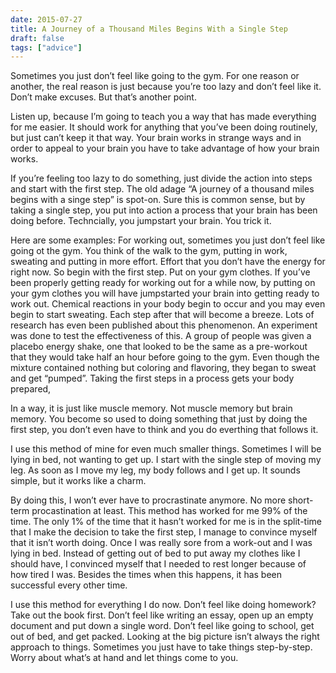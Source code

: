 ```yaml
---
date: 2015-07-27
title: A Journey of a Thousand Miles Begins With a Single Step
draft: false
tags: ["advice"]
---
```


Sometimes you just don’t feel like going to the gym. For one reason or another, the real reason is just because you’re too lazy and don’t feel like it. Don’t make excuses. But that’s another point.

Listen up, because I’m going to teach you a way that has made everything for me easier. It should work for anything that you’ve been doing routinely, but just can’t keep it that way. Your brain works in strange ways and in order to appeal to your brain you have to take advantage of how your brain works.

If you’re feeling too lazy to do something, just divide the action into steps and start with the first step. The old adage “A journey of a thousand miles begins with a singe step” is spot-on. Sure this is common sense, but by taking a single step, you put into action a process that your brain has been doing before. Techncially, you jumpstart your brain. You trick it.

Here are some examples:
For working out, sometimes you just don’t feel like going ot the gym. You think of the walk to the gym, putting in work, sweating and putting in more effort. Effort that you don’t have the energy for right now. So begin with the first step. Put on your gym clothes. If you’ve been properly getting ready for working out for a while now, by putting on your gym clothes you will have jumpstarted your brain into getting ready to work out. Chemical reactions in your body begin to occur and you may even begin to start sweating. Each step after that will become a breeze. Lots of research has even been published about this phenomenon. An experiment was done to test the effectiveness of this. A group of people was given a placebo energy shake, one that looked to be the same as a pre-workout that they would take half an hour before going to the gym. Even though the mixture contained nothing but coloring and flavoring, they began to sweat and get “pumped”. Taking the first steps in a process gets your body prepared,

In a way, it is just like muscle memory. Not muscle memory but brain memory. You become so used to doing something that just by doing the first step, you don’t even have to think and you do everthing that follows it.

I use this method of mine for even much smaller things. Sometimes I will be lying in bed, not wanting to get up. I start with the single step of moving my leg. As soon as I move my leg, my body follows and I get up. It sounds simple, but it works like a charm.

By doing this, I won’t ever have to procrastinate anymore. No more short-term procastination at least. This method has worked for me 99% of the time. The only 1% of the time that it hasn’t worked for me is in the split-time that I make the decision to take the first step, I manage to convince myself that it isn’t worth doing. Once I was really sore from a work-out and I was lying in bed. Instead of getting out of bed to put away my clothes like I should have, I convinced myself that I needed to rest longer because of how tired I was. Besides the times when this happens, it has been successful every other time.

I use this method for everything I do now. Don’t feel like doing homework? Take out the book first. Don’t feel like writing an essay, open up an empty document and put down a single word. Don’t feel like going to school, get out of bed, and get packed. Looking at the big picture isn’t always the right approach to things. Sometimes you just have to take things step-by-step. Worry about what’s at hand and let things come to you.



